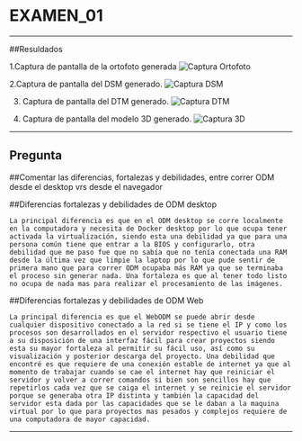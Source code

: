 # EXAMEN_01


----------------------------------
##Resuldados 

1.Captura de pantalla de la ortofoto generada
![Captura Ortofoto](https://cdn.discordapp.com/attachments/501881994469441543/813250376190918727/Captura_D3.png) 

2.Captura de pantalla del DSM generado.
![Captura DSM](https://cdn.discordapp.com/attachments/501881994469441543/813250398033805332/Captura_DSM.png)

3.	Captura de pantalla del DTM generado.
![Captura DTM](https://cdn.discordapp.com/attachments/501881994469441543/813250408436858902/Captura_DTM.png)

4.	Captura de pantalla del modelo 3D generado.
![Captura 3D](https://cdn.discordapp.com/attachments/501881994469441543/813250376190918727/Captura_D3.png)

----------------------------------

## Pregunta


##Comentar las diferencias, fortalezas y debilidades, entre correr ODM desde el desktop vrs desde el navegador


##Diferencias fortalezas y debilidades de ODM desktop

	La principal diferencia es que en el ODM desktop se corre localmente en la computadora y necesita de Docker desktop por lo que ocupa tener activada la virtualización, siendo esta una debilidad ya que para una persona común tiene que entrar a la BIOS y configurarlo, otra debilidad que me paso fue que no sabía que no tenía conectada una RAM desde la última vez que limpie la laptop por lo que pude sentir de primera mano que para correr ODM ocupaba más RAM ya que se terminaba el proceso sin generar nada. Una fortaleza es que al tener todo listo no ocupa de nada mas para realizar el procesamiento de las imágenes.

##Diferencias fortalezas y debilidades de ODM Web

	La principal diferencia es que el WebODM se puede abrir desde cualquier dispositivo conectado a la red si se tiene el IP y como los procesos son desarrollados en el servidor respectivo el usuario tiene a su disposición de una interfaz fácil para crear proyectos siendo esta su mayor fortaleza al permitir su fácil uso, así como su visualización y posterior descarga del proyecto. Una debilidad que encontré es que requiere de una conexión estable de internet ya que al momento de trabajar cuando se cae el internet hay que reiniciar el servidor y volver a correr comandos si bien son sencillos hay que repetirlos cada vez que se caiga el internet y se reinicie el servidor porque se generaba otra IP distinta y también la capacidad del servidor esta dada por las capacidades que se le daban a la maquina virtual por lo que para proyectos mas pesados y complejos requiere de una computadora de mayor capacidad.

---------------------------------
